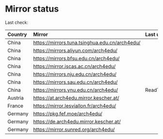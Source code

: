 <script src="./time.js"></script>
# Mirror status
Last check: <script type="text/javascript">localize(1688526095.3673983);</script>

|Country|Mirror|Last update|
|:------|:-----|:----------|
|China|https://mirrors.tuna.tsinghua.edu.cn/arch4edu/|<script type="text/javascript">localize(1688452589);</script>|
|China|https://mirrors.aliyun.com/arch4edu/|<script type="text/javascript">localize(1688452589);</script>|
|China|https://mirrors.bfsu.edu.cn/arch4edu/|<script type="text/javascript">localize(1688452589);</script>|
|China|https://mirror.iscas.ac.cn/arch4edu/|<script type="text/javascript">localize(1688452589);</script>|
|China|https://mirrors.nju.edu.cn/arch4edu/|<script type="text/javascript">localize(1688452589);</script>|
|China|https://mirrors.sau.edu.cn/arch4edu/|<script type="text/javascript">localize(1688452589);</script>|
|China|https://mirrors.ynu.edu.cn/arch4edu/|ReadTimeout|
|Austria|https://at.arch4edu.mirror.kescher.at/|<script type="text/javascript">localize(1688452589);</script>|
|France|https://mirror.lesviallon.fr/arch4edu/|<script type="text/javascript">localize(1688452589);</script>|
|Germany|https://pkg.fef.moe/arch4edu/|<script type="text/javascript">localize(1688452589);</script>|
|Germany|https://de.arch4edu.mirror.kescher.at/|<script type="text/javascript">localize(1688452589);</script>|
|Germany|https://mirror.sunred.org/arch4edu/|<script type="text/javascript">localize(1688452589);</script>|

<script src="./tablefilter/tablefilter.js"></script>
<script src="./table.js"></script>